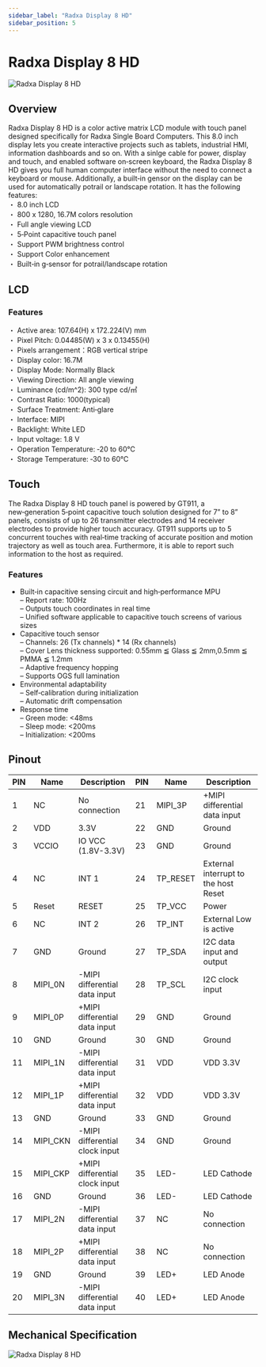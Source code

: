```yaml
---
sidebar_label: "Radxa Display 8 HD"
sidebar_position: 5
---
```


# Radxa Display 8 HD

![Radxa Display 8 HD](/img/accessories/display-8-hd.webp)

## Overview

Radxa Display 8 HD is a color active matrix LCD module with touch panel designed specifically for Radxa Single Board Computers. This 8.0 inch display lets you create interactive projects such as tablets, industrial HMI, information dashboards and so on. With a sinlge cable for power, display and touch, and enabled software on‑screen keyboard, the Radxa Display 8 HD gives you full human computer interface without the need to connect a keyboard or mouse. Additionally, a built‑in gensor on the display can be used for automatically potrail or landscape rotation. It has the following features:  
・ 8.0 inch LCD  
・ 800 x 1280, 16.7M colors resolution  
・ Full angle viewing LCD  
・ 5‑Point capacitive touch panel  
・ Support PWM brightness control  
・ Support Color enhancement  
・ Built‑in g‑sensor for potrail/landscape rotation

## LCD

### Features

・ Active area: 107.64(H) x 172.224(V) mm  
・ Pixel Pitch: 0.04485(W) x 3 x 0.13455(H)  
・ Pixels arrangement：RGB vertical stripe  
・ Display color: 16.7M  
・ Display Mode: Normally Black  
・ Viewing Direction: All angle viewing  
・ Luminance (cd/m^2): 300 type cd/㎡  
・ Contrast Ratio: 1000(typical)  
・ Surface Treatment: Anti‑glare  
・ Interface: MIPI  
・ Backlight: White LED  
・ Input voltage: 1.8 V  
・ Operation Temperature: ‑20 to 60℃  
・ Storage Temperature: ‑30 to 60℃

## Touch

The Radxa Display 8 HD touch panel is powered by GT911, a new‑generation 5‑point capacitive touch solution designed for 7” to 8” panels, consists of up to 26 transmitter electrodes and 14 receiver electrodes to provide higher touch accuracy. GT911 supports up to 5 concurrent touches with real‑time tracking of accurate position and motion trajectory as well as touch area. Furthermore, it is able to report such information to the host as required.

### Features

- Built‑in capacitive sensing circuit and high‑performance MPU  
   – Report rate: 100Hz  
   – Outputs touch coordinates in real time  
   – Unified software applicable to capacitive touch screens of various sizes
- Capacitive touch sensor  
  – Channels: 26 (Tx channels) \* 14 (Rx channels)  
   – Cover Lens thickness supported: 0.55mm ≦ Glass ≦ 2mm,0.5mm ≦ PMMA ≦ 1.2mm  
   – Adaptive frequency hopping  
   – Supports OGS full lamination
- Environmental adaptability  
   – Self‑calibration during initialization  
   – Automatic drift compensation
- Response time  
   – Green mode: <48ms  
   – Sleep mode: <200ms  
   – Initialization: <200ms

## Pinout

| PIN | Name     | Description                    | PIN | Name     | Description                          |
| --- | -------- | ------------------------------ | --- | -------- | ------------------------------------ |
| 1   | NC       | No connection                  | 21  | MIPI_3P  | +MIPI differential data input        |
| 2   | VDD      | 3.3V                           | 22  | GND      | Ground                               |
| 3   | VCCIO    | IO VCC (1.8V-3.3V)             | 23  | GND      | Ground                               |
| 4   | NC       | INT 1                          | 24  | TP_RESET | External interrupt to the host Reset |
| 5   | Reset    | RESET                          | 25  | TP_VCC   | Power                                |
| 6   | NC       | INT 2                          | 26  | TP_INT   | External Low is active               |
| 7   | GND      | Ground                         | 27  | TP_SDA   | I2C data input and output            |
| 8   | MIPI_0N  | -MIPI differential data input  | 28  | TP_SCL   | I2C clock input                      |
| 9   | MIPI_0P  | +MIPI differential data input  | 29  | GND      | Ground                               |
| 10  | GND      | Ground                         | 30  | GND      | Ground                               |
| 11  | MIPI_1N  | -MIPI differential data input  | 31  | VDD      | VDD 3.3V                             |
| 12  | MIPI_1P  | +MIPI differential data input  | 32  | VDD      | VDD 3.3V                             |
| 13  | GND      | Ground                         | 33  | GND      | Ground                               |
| 14  | MIPI_CKN | -MIPI differential clock input | 34  | GND      | Ground                               |
| 15  | MIPI_CKP | +MIPI differential clock input | 35  | LED-     | LED Cathode                          |
| 16  | GND      | Ground                         | 36  | LED-     | LED Cathode                          |
| 17  | MIPI_2N  | -MIPI differential data input  | 37  | NC       | No connection                        |
| 18  | MIPI_2P  | +MIPI differential data input  | 38  | NC       | No connection                        |
| 19  | GND      | Ground                         | 39  | LED+     | LED Anode                            |
| 20  | MIPI_3N  | -MIPI differential data input  | 40  | LED+     | LED Anode                            |

## Mechanical Specification

![Radxa Display 8 HD](/img/accessories/rock5a-display-8hd-spec.webp)
